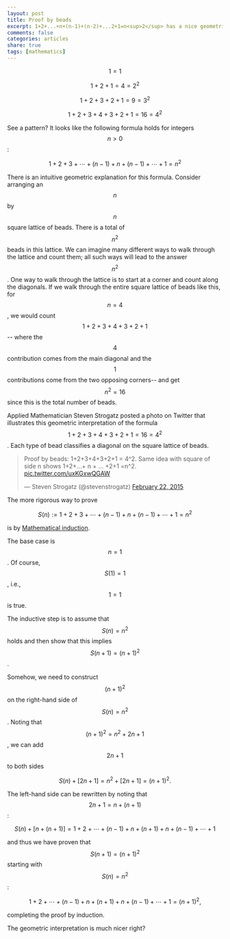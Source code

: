 ```yaml
---
layout: post
title: Proof by beads
excerpt: 1+2+...+n+(n-1)+(n-2)+...2+1=n<sup>2</sup> has a nice geometric proof
comments: false
categories: articles
share: true
tags: [mathematics]
---
```


$$1 = 1$$

$$1 + 2 + 1= 4 = 2^2$$

$$1 + 2 + 3 + 2 + 1 = 9 = 3^2$$

$$1 + 2 + 3 + 4 + 3 + 2 + 1 = 16 = 4^2$$

See a pattern? It looks like the following formula holds for integers $$n>0$$:

$$1+2+3+\cdots+ (n-1) + n + (n-1) + \cdots + 1 = n^2$$

There is an intuitive geometric explanation for this formula. Consider arranging an $$n$$ by $$n$$ square lattice of beads. There is a total of $$n^2$$ beads in this lattice. We can imagine many different ways to walk through the lattice and count them; all such ways will lead to the answer $$n^2$$. One way to walk through the lattice is to start at a corner and count along the diagonals. If we walk through the entire square lattice of beads like this, for $$n=4$$, we would count $$1+2+3+4+3+2+1$$-- where the $$4$$ contribution comes from the main diagonal and the $$1$$ contributions come from the two opposing corners-- and get $$n^2=16$$ since this is the total number of beads.

Applied Mathematician Steven Strogatz posted a photo on Twitter that illustrates this geometric interpretation of the formula $$1 + 2 + 3 + 4 + 3 + 2 + 1 = 16 = 4^2$$. Each type of bead classifies a diagonal on the square lattice of beads.

<blockquote class="twitter-tweet tw-align-center" lang="en"><p>Proof by beads: 1+2+3+4+3+2+1 = 4^2. Same idea with square of side n shows 1+2+...+ n + ... +2+1 =n^2. <a href="http://t.co/uxKGxwQGAW">pic.twitter.com/uxKGxwQGAW</a></p>&mdash; Steven Strogatz (@stevenstrogatz) <a href="https://twitter.com/stevenstrogatz/status/569524042744664064">February 22, 2015</a></blockquote>
<script async src="//platform.twitter.com/widgets.js" charset="utf-8"></script>

The more rigorous way to prove

$$S(n):=1+2+3+\cdots+ (n-1) + n + (n-1) + \cdots + 1 = n^2$$

is by [Mathematical induction](http://en.wikipedia.org/wiki/Mathematical_induction).

The base case is $$n=1$$. Of course, $$S(1)=1$$, i.e., $$1=1$$ is true.

The inductive step is to assume that $$S(n)=n^2$$ holds and then show that this implies $$S(n+1)=(n+1)^2$$. 

Somehow, we need to construct $$(n+1)^2$$ on the right-hand side of $$S(n)=n^2$$. Noting that $$(n+1)^2=n^2+2n+1$$, we can add $$2n+1$$ to both sides

$$S(n) + [2n+1]= n^2 + [2n+1] = (n+1)^2.$$

The left-hand side can be rewritten by noting that $$2n+1=n+(n+1)$$:

$$S(n)+ [n+ (n+1)] = 1+2+\cdots+ (n-1) + n + (n+1) +n + (n-1) + \cdots + 1 $$

and thus we have proven that $$S(n+1)=(n+1)^2$$ starting with $$S(n)=n^2$$:

$$1+2+\cdots+ (n-1) + n + (n+1) +n + (n-1) + \cdots + 1=(n+1)^2,$$

completing the proof by induction.

The geometric interpretation is much nicer right?

